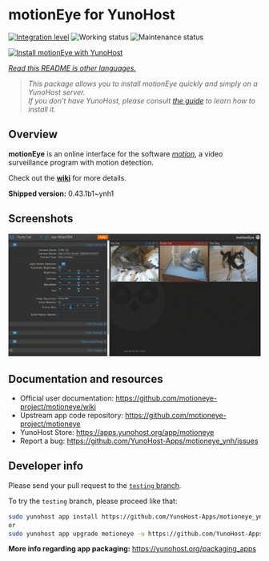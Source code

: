<!--
N.B.: This README was automatically generated by <https://github.com/YunoHost/apps/tree/master/tools/readme_generator>
It shall NOT be edited by hand.
-->

# motionEye for YunoHost

[![Integration level](https://dash.yunohost.org/integration/motioneye.svg)](https://dash.yunohost.org/appci/app/motioneye) ![Working status](https://ci-apps.yunohost.org/ci/badges/motioneye.status.svg) ![Maintenance status](https://ci-apps.yunohost.org/ci/badges/motioneye.maintain.svg)

[![Install motionEye with YunoHost](https://install-app.yunohost.org/install-with-yunohost.svg)](https://install-app.yunohost.org/?app=motioneye)

*[Read this README is other languages.](./ALL_README.md)*

> *This package allows you to install motionEye quickly and simply on a YunoHost server.*  
> *If you don't have YunoHost, please consult [the guide](https://yunohost.org/install) to learn how to install it.*

## Overview

**motionEye** is an online interface for the software [_motion_](https://motion-project.github.io/), a video surveillance program with motion detection.

Check out the [__wiki__](https://github.com/motioneye-project/motioneye/wiki) for more details.

**Shipped version:** 0.43.1b1~ynh1

## Screenshots

![Screenshot of motionEye](./doc/screenshots/example.png)

## Documentation and resources

- Official user documentation: <https://github.com/motioneye-project/motioneye/wiki>
- Upstream app code repository: <https://github.com/motioneye-project/motioneye>
- YunoHost Store: <https://apps.yunohost.org/app/motioneye>
- Report a bug: <https://github.com/YunoHost-Apps/motioneye_ynh/issues>

## Developer info

Please send your pull request to the [`testing` branch](https://github.com/YunoHost-Apps/motioneye_ynh/tree/testing).

To try the `testing` branch, please proceed like that:

```bash
sudo yunohost app install https://github.com/YunoHost-Apps/motioneye_ynh/tree/testing --debug
or
sudo yunohost app upgrade motioneye -u https://github.com/YunoHost-Apps/motioneye_ynh/tree/testing --debug
```

**More info regarding app packaging:** <https://yunohost.org/packaging_apps>
